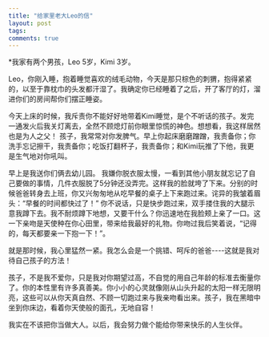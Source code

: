 ```yaml
---
title: "给家里老大Leo的信"
layout: post
tags:
comments: true
---
```


*我家有两个男孩，Leo 5岁，Kimi 3岁。

Leo，你刚入睡，抱着睡觉喜欢的绒毛动物，今天是那只棕色的刺猬，抱得紧紧的，以至于靠枕巾的头发都汗湿了。我确定你已经睡着了之后，开了客厅的灯，溜进你们的房间帮你们摆正睡姿。

今天上床的时候，我斥责你不能好好地带着Kimi睡觉，是个不听话的孩子。发完一通发火后我关灯离去，全然不顾熄灯前你眼里惊慌的神色。想想看，我这样居然也是为人之父！
孩子，我常常对你发脾气。早上你起床磨磨蹭蹭，我责备你；你洗手忘记擦干，我责备你；吃饭打翻杯子，我责备你；和Kimi玩推了下他，我更是生气地对你吼叫。

早上是我送你们俩去幼儿园。 我嫌你脱衣服太慢，一看到其他小朋友就忘记了自己要做的事情，几件衣服脱了5分钟还没弄完。这样我的脸就垮了下来。分别的时候爸爸转身去上班，你又兴匆匆地从吃早餐的桌子上下来跑过来。诧异的我皱着眉头：“早餐的时间都快过了！” 你不说话，只是快步跑过来，双手搂住我的大腿示意我蹲下去。我不耐烦蹲下地想，又要干什么？你迅速地在我脸颊上亲了一口。这一下亲吻是天使种在你心田里，带来给我最好的礼物。你吻过我后笑着说，“记得的，每天都要亲一下抱一下！”。

就是那时候，我心里猛然一紧。我怎么会是一个挑错、呵斥的爸爸----这就是我对待自己孩子的方法！

孩子，不是我不爱你，只是我对你期望过高，不自觉的用自己年龄的标准去衡量你了。你的本性里有许多真善美。你小小的心灵就像刚从山头升起的太阳一样无限明亮，这些可以从你天真自然、不顾一切跑过来与我亲吻看出来。孩子，我在黑暗中坐到你床边，看着你天使般的面孔，无地自容！

我实在不该把你当做大人。以后，我会努力做个能给你带来快乐的人生伙伴。
